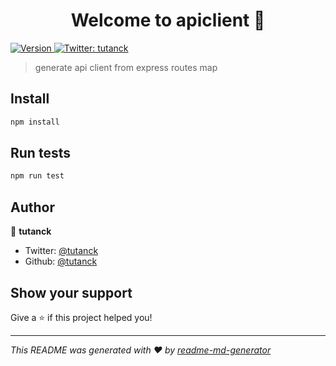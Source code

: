 <h1 align="center">Welcome to apiclient 👋</h1>
<p>
  <a href="https://www.npmjs.com/package/apiclient" target="_blank">
    <img alt="Version" src="https://img.shields.io/npm/v/apiclient.svg">
  </a>
  <a href="https://twitter.com/tutanck" target="_blank">
    <img alt="Twitter: tutanck" src="https://img.shields.io/twitter/follow/tutanck.svg?style=social" />
  </a>
</p>

> generate api client from express routes map

## Install

```sh
npm install
```

## Run tests

```sh
npm run test
```

## Author

👤 **tutanck**

* Twitter: [@tutanck](https://twitter.com/tutanck)
* Github: [@tutanck](https://github.com/tutanck)

## Show your support

Give a ⭐️ if this project helped you!

***
_This README was generated with ❤️ by [readme-md-generator](https://github.com/kefranabg/readme-md-generator)_